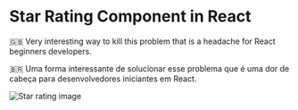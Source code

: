 # Star Rating Component in React
:gb: Very interesting way to kill this problem that is a headache for React beginners developers.

🇧🇷 Uma forma interessante de solucionar esse problema que é uma dor de cabeça para desenvolvedores iniciantes em React.

![Star rating image](http://static1.squarespace.com/static/5c6b77a8755be2334ac3e6d1/t/5c6c4ef653450a0c928e85da/1550601978804/five+stars.jpg?format=1500w)
